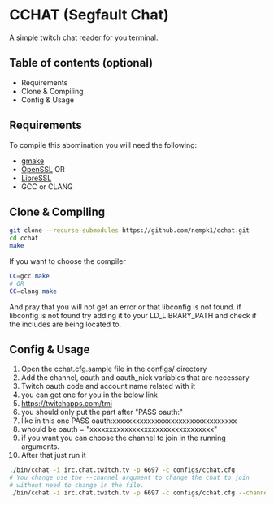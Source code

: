 # CCHAT (Segfault Chat)

A simple twitch chat reader for you terminal.

## Table of contents (optional)

- Requirements
- Clone & Compiling
- Config & Usage


## Requirements

To compile this abomination you will need the following:

- [gmake](https://www.gnu.org/software/make/)
- [OpenSSL](https://www.openssl.org/)
  OR
- [LibreSSL](https://www.libressl.org/)
- GCC or CLANG

## Clone & Compiling

```sh
git clone --recurse-submodules https://github.com/nempk1/cchat.git
cd cchat
make
```
If you want to choose the compiler

```sh
CC=gcc make
# OR
CC=clang make
```

And pray that you will not get an error or that libconfig is not found.
if libconfig is not found try adding it to your LD_LIBRARY_PATH
and check if the includes are being located to.

## Config & Usage

1. Open the cchat.cfg.sample file in the configs/ directory
1. Add the channel, oauth and oauth_nick variables that are necessary
2. Twitch oauth code and account name related with it
2. you can get one for you in the below link
2. https://twitchapps.com/tmi
2. you should only put the part after "PASS oauth:"
3. like in this one PASS oauth:xxxxxxxxxxxxxxxxxxxxxxxxxxxxxxxx
3. whould be oauth = "xxxxxxxxxxxxxxxxxxxxxxxxxxxxxxxx"
3. if you want you can choose the channel to join in the running arguments.
1. After that just run it
```sh
./bin/cchat -i irc.chat.twitch.tv -p 6697 -c configs/cchat.cfg
# You change use the --channel argument to change the chat to join
# without need to change in the file.
./bin/cchat -i irc.chat.twitch.tv -p 6697 -c configs/cchat.cfg --channel nempk1
```
